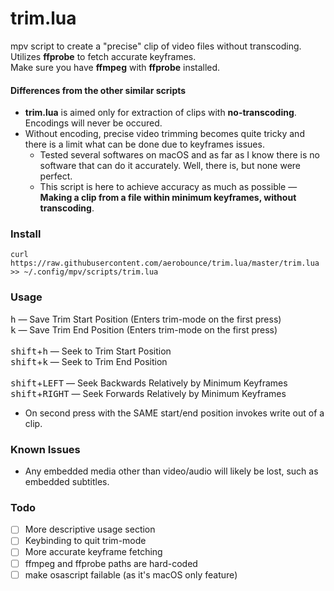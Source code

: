 # trim.lua
mpv script to create a "precise" clip of video files without transcoding.<br>
Utilizes **ffprobe** to fetch accurate keyframes.<br>
Make sure you have **ffmpeg** with **ffprobe** installed.

#### Differences from the other similar scripts
- **trim.lua** is aimed only for extraction of clips with **no-transcoding**. Encodings will never be occured.
- Without encoding, precise video trimming becomes quite tricky and there is a limit what can be done due to keyframes issues.
    - Tested several softwares on macOS and as far as I know there is no software that can do it accurately. Well, there is, but none were perfect.
    - This script is here to achieve accuracy as much as possible — **Making a clip from a file within minimum keyframes, without transcoding**.

### Install
```
curl https://raw.githubusercontent.com/aerobounce/trim.lua/master/trim.lua >> ~/.config/mpv/scripts/trim.lua
```

### Usage
<kbd>h</kbd> — Save Trim Start Position (Enters trim-mode on the first press)<br>
<kbd>k</kbd> — Save Trim End Position (Enters trim-mode on the first press)<br>
<br>
<kbd>shift</kbd>+<kbd>h</kbd> — Seek to Trim Start Position<br>
<kbd>shift</kbd>+<kbd>k</kbd> — Seek to Trim End Position<br>
<br>
<kbd>shift</kbd>+<kbd>LEFT</kbd> — Seek Backwards Relatively by Minimum Keyframes<br>
<kbd>shift</kbd>+<kbd>RIGHT</kbd> — Seek Forwards Relatively by Minimum Keyframes

- On second press with the SAME start/end position invokes write out of a clip.

### Known Issues
- Any embedded media other than video/audio will likely be lost, such as embedded subtitles.

### Todo
- [ ] More descriptive usage section
- [ ] Keybinding to quit trim-mode
- [ ] More accurate keyframe fetching
- [ ] ffmpeg and ffprobe paths are hard-coded
- [ ] make osascript failable (as it's macOS only feature)
